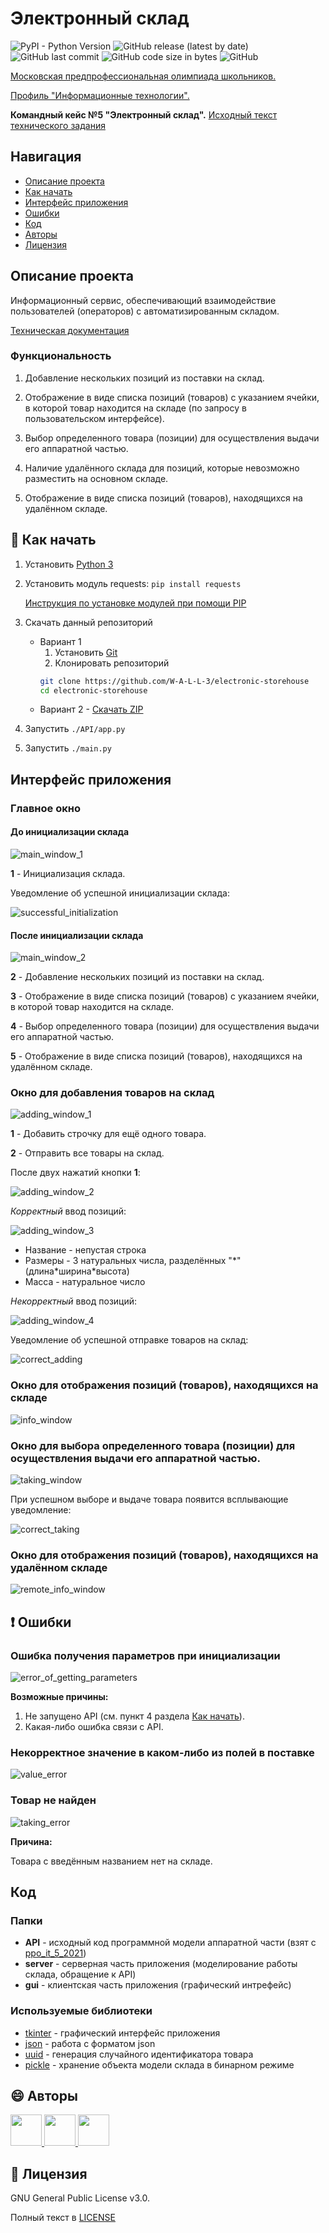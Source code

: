 # Электронный склад

![PyPI - Python Version](https://img.shields.io/pypi/pyversions/Django)
![GitHub release (latest by date)](https://img.shields.io/github/v/release/W-A-L-L-3/electronic-storehouse)
![GitHub last commit](https://img.shields.io/github/last-commit/W-A-L-L-3/electronic-storehouse)
![GitHub code size in bytes](https://img.shields.io/github/languages/code-size/W-A-L-L-3/electronic-storehouse)
![GitHub](https://img.shields.io/github/license/W-A-L-L-3/electronic-storehouse)

[Московская предпрофессиональная олимпиада школьников.](http://predprof.olimpiada.ru/)

[Профиль "Информационные технологии".](http://predprof.olimpiada.ru/it)

**Командный кейс №5 "Электронный склад".**
[Исходный текст технического задания](docs/technical-requirements.pdf)

## Навигация

* [Описание проекта](#chapter-0)
* [Как начать](#chapter-1)
* [Интерфейс приложения](#chapter-2)
* [Ошибки](#chapter-3)
* [Код](#chapter-4)
* [Авторы](#chapter-5)
* [Лицензия](#chapter-6)

<a id="chapter-0"></a>

## Описание проекта

Информационный сервис, обеспечивающий взаимодействие пользователей (операторов) с автоматизированным складом.

[Техническая документация](docs/technical-documentation.pdf)

### Функциональность

1. Добавление нескольких позиций из поставки на склад.
2. Отображение в виде списка позиций (товаров) с указанием ячейки, в которой товар находится на складе (по запросу в
   пользовательском интерфейсе).

3. Выбор определенного товара (позиции) для осуществления выдачи его аппаратной частью.
4. Наличие удалённого склада для позиций, которые невозможно разместить на основном складе.
5. Отображение в виде списка позиций (товаров), находящихся на удалённом складе.

<a id="chapter-1"></a>

## :hammer: Как начать

1. Установить [Python 3](https://www.python.org/downloads/)
2. Установить модуль requests: ```pip install requests```

   [Инструкция по установке модулей при помощи PIP](https://pythonru.com/baza-znanij/ustanovka-pip-dlja-python-i-bazovye-komandy)

3. Скачать данный репозиторий
   * Вариант 1
      1. Установить [Git](https://git-scm.com/download/win)
      2. Клонировать репозиторий
      ```bash
      git clone https://github.com/W-A-L-L-3/electronic-storehouse
      cd electronic-storehouse
      ```
   * Вариант 2 - [Скачать ZIP](https://github.com/W-A-L-L-3/electronic-storehouse/archive/main.zip)

4. Запустить `./API/app.py`
5. Запустить `./main.py`

<a id="chapter-2"></a>

## Интерфейс приложения

### Главное окно

#### До инициализации склада

![main_window_1](docs/img/main_window_1.jpg)

**1** - Инициализация склада.

Уведомление об успешной инициализации склада:

![successful_initialization](docs/img/successful%20initialization.jpg)

#### После инициализации склада

![main_window_2](docs/img/main_window_2.jpg)

**2** - Добавление нескольких позиций из поставки на склад.

**3** - Отображение в виде списка позиций (товаров) с указанием ячейки, в которой товар находится на складе.

**4** - Выбор определенного товара (позиции) для осуществления выдачи его аппаратной частью.

**5** - Отображение в виде списка позиций (товаров), находящихся на удалённом складе.

### Окно для добавления товаров на склад

![adding_window_1](docs/img/adding_window_1.jpg)

**1** - Добавить строчку для ещё одного товара.

**2** - Отправить все товары на склад.

После двух нажатий кнопки **1**:

![adding_window_2](docs/img/adding_window_2.jpg)

_Корректный_ ввод позиций:

![adding_window_3](docs/img/adding_window_3.jpg)

+ Название - непустая строка
+ Размеры - 3 натуральных числа, разделённых "\*" (длина\*ширина\*высота)
+ Масса - натуральное число

_Некорректный_ ввод позиций:

![adding_window_4](docs/img/adding_window_4.jpg)

Уведомление об успешной отправке товаров на склад:

![correct_adding](docs/img/correct_adding.jpg)

### Окно для отображения позиций (товаров), находящихся на складе

![info_window](docs/img/info_window.jpg)

### Окно для выбора определенного товара (позиции) для осуществления выдачи его аппаратной частью.

![taking_window](docs/img/taking_window.jpg)

При успешном выборе и выдаче товара появится всплывающие уведомление:

![correct_taking](docs/img/correct_taking.jpg)

### Окно для отображения позиций (товаров), находящихся на удалённом складе

![remote_info_window](docs/img/remote_info_window.jpg)

<a id="chapter-3"></a>

## :heavy_exclamation_mark: Ошибки

### Ошибка получения параметров при инициализации

![error_of_getting_parameters](docs/img/receiving_error.jpg)

**Возможные причины:**

1. Не запущено API (см. пункт 4 раздела [Как начать](#chapter-1)).
2. Какая-либо ошибка связи с API.

### Некорректное значение в каком-либо из полей в поставке

![value_error](docs/img/value_error.jpg)

### Товар не найден

![taking_error](docs/img/taking_error.jpg)

**Причина:**

Товара с введённым названием нет на складе.

<a id="chapter-4"></a>

## Код

### Папки

+ **API** - исходный код программной модели аппаратной части (взят
  с [ppo_it_5_2021](https://dt.miet.ru/gitlab/dt_smartpark/ppo_it_5_2021))
+ **server** - серверная часть приложения (моделирование работы склада, обращение к API)
+ **gui** - клиентская часть приложения (графический интрефейс)

### Используемые библиотеки

* [tkinter](https://docs.python.org/3/library/tkinter.html) - графический интерфейс приложения
* [json](https://docs.python.org/3/library/json.html) - работа с форматом json
* [uuid](https://docs.python.org/3/library/uuid.html) - генерация случайного идентификатора товара
* [pickle](https://docs.python.org/3/library/pickle.html) - хранение объекта модели склада в бинарном режиме

<a id="chapter-5"></a>

## :smile: Авторы
<a href="https://github.com/Yu-Leo">
    <img src="https://avatars3.githubusercontent.com/u/66430048?s=400&u=48f180775538c9967cc45bb4fc07ced723063a6e&v=4" width="50px">
</a>
<a href="https://github.com/kholevenkovav">
    <img src="https://avatars3.githubusercontent.com/u/56455393?s=400&u=baa1b3fb667896e8cc43b0a4902ada8b143e4d7b&v=4" width="50px">
</a>
<a href="https://github.com/ASDF2357">
    <img src="https://avatars3.githubusercontent.com/u/67108097?s=400&v=4" width="50px">
</a> 

<a id="chapter-6"></a>

## :open_hands: Лицензия

GNU General Public License v3.0.

Полный текст в [LICENSE](LICENSE)
